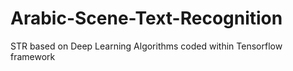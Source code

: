 # Arabic-Scene-Text-Recognition
STR based on Deep Learning Algorithms coded within Tensorflow framework
